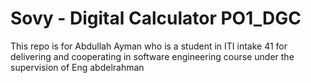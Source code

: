 # Sovy - Digital Calculator PO1_DGC
This repo is for Abdullah Ayman who is a student in ITI intake 41 for delivering and cooperating in software engineering course under the supervision of Eng abdelrahman 

